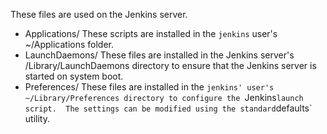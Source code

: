 These files are used on the Jenkins server.

 * Applications/
   These scripts are installed in the `jenkins` user's ~/Applications folder.
 * LaunchDaemons/
   These files are installed in the Jenkins server's /Library/LaunchDaemons directory to ensure that the Jenkins server is started on system boot.
 * Preferences/
   These files are installed in the `jenkins' user's ~/Library/Preferences directory to configure the `Jenkins` launch script.  The settings can be modified using the standard `defaults` utility.

